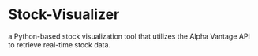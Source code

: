 # Stock-Visualizer
a Python-based stock visualization tool that utilizes the Alpha Vantage API to retrieve real-time stock data.
